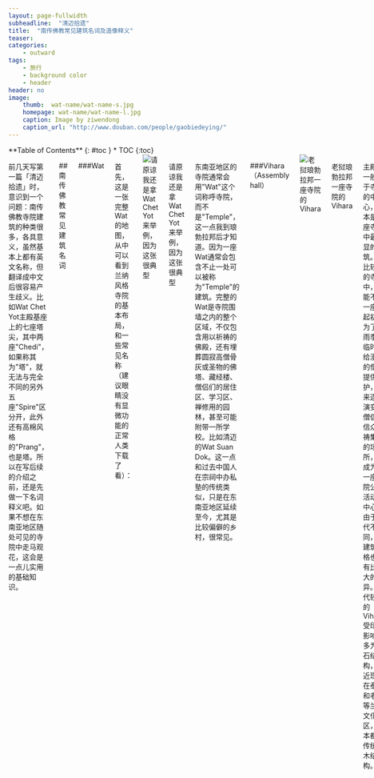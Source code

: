 ```yaml
---
layout: page-fullwidth
subheadline:  "清迈拾遗"
title:  "南传佛教常见建筑名词及造像释义"
teaser: 
categories:
    - outward
tags:
    - 旅行
    - background color
    - header
header: no
image:
    thumb:  wat-name/wat-name-s.jpg
    homepage: wat-name/wat-name-l.jpg
    caption: Image by ziwendong
    caption_url: "http://www.douban.com/people/gaobiedeying/"
---
```

<div class="row">
<div class="medium-4 medium-push-8 columns" markdown="1">
<div class="panel radius" markdown="1">
**Table of Contents**
{: #toc }
*  TOC
{:toc}
</div>
</div><!-- /.medium-4.columns -->


<div class="medium-8 medium-pull-4 columns" markdown="1">


前几天写第一篇「清迈拾遗」时，意识到一个问题：南传佛教寺院建筑的种类很多，各具意义，虽然基本上都有英文名称，但翻译成中文后很容易产生歧义。比如Wat Chet Yot主殿基座上的七座塔尖，其中两座"Chedi"，如果称其为"塔"，就无法与完全不同的另外五座"Spire"区分开，此外还有高棉风格的"Prang"，也是塔。所以在写后续的介绍之前，还是先做一下名词释义吧。如果不想在东南亚地区随处可见的寺院中走马观花，这会是一点儿实用的基础知识。

##南传佛教常见建筑名词

###Wat

首先，这是一张完整Wat的地图，从中可以看到兰纳风格寺院的基本布局，和一些常见名称（建议眼睛没有显微功能的正常人类下载了看）：

<img src="{{ site.url}}/images/wat-name/wat-name (1).jpg" alt="请原谅我还是拿Wat Chet Yot来举例，因为这张很典型">

请原谅我还是拿Wat Chet Yot来举例，因为这张很典型

东南亚地区的寺院通常会用"Wat"这个词称呼寺院，而不是"Temple"，这一点我到琅勃拉邦后才知道。因为一座Wat通常会包含不止一处可以被称为"Temple"的建筑。完整的Wat是寺院围墙之内的整个区域，不仅包含用以祈祷的佛殿，还有埋葬圆寂高僧骨灰或圣物的佛塔、藏经楼、僧侣们的居住区、学习区、禅修用的园林，甚至可能附带一所学校。比如清迈的Wat Suan Dok。这一点和过去中国人在宗祠中办私塾的传统类似，只是在东南亚地区延续至今，尤其是比较偏僻的乡村，很常见。

###Vihara（Assembly hall）
    
<img src="{{ site.url }}/images/wat-name/wat-name (5).jpg" alt="老挝琅勃拉邦一座寺院的Vihara">

老挝琅勃拉邦一座寺院的Vihara

主殿。一般位于寺院的中心，基本是整座寺院中最明显的建筑。在比较大的寺院中，可能不止一座。起初是为了在雨季来临时，给漫游的僧侣提供庇护，后来逐渐演变为僧侣与信众祈祷集会的场所，也成为了一座寺院公共活动的中心。由于时代不同，其建筑风格也会有比较大的差异。年代较早的Vihara受印度影响，多为砖石结构，但近现代在泰北和老挝等兰纳文化区，基本都是传统的木结构。

###Ubosot 或 Bot （Ordination hall)
    
<img class="t10" src="{{ site.url }}/images/wat-name/wat-name (6).jpg" alt="清曼寺的Ubosot，Sima石放置得比较隐蔽">

清曼寺的Ubosot，Sima石放置得比较隐蔽

和主殿看上去非常类似，有时候比较小，然而往往更精致。其正面朝东，不过最明显的区分是四周会放置八个被称为Sima（或Sema）的石柱或石碑，每个角各两个，作为界石，以显示此区域的神圣。Ubosoth除了是僧侣和信众祈祷的空间，也是僧侣受戒和其它重要仪式举行之处，因此也是寺院里最神圣的建筑。或许称其为"主殿"更合适。

通常可以在这里看到精致的木雕，有些还绘有壁画，或者彩色玻璃拼贴。

###Chedi 
    
<img src="{{ site.url }}/images/wat-name/wat-name (2).jpg" alt="清迈Wat Umong 的Chedi">

清迈Wat Umong 的Chedi

东南亚地区对窣堵坡（Stupa）的称呼，但或许另一个音译"浮屠"更为人所知，是汉文化佛教寺院中常我们被称为"塔"的建筑之一。在不同的国家，窣堵坡也会有不同的形状，比如北海公园的白塔就是窣堵坡的一种，只不过是密宗的覆钵式。但由于是从僧侣的坟墓演变而来，所以基本仍是圆锥或半球形。南传佛教的Chedi有些有矩形基座，上部像一座钟。是寺院里非常神圣重要的建筑。在比较大的寺院里，有些Chedi会建得很高大，有时还会覆以金箔，镶嵌宝石。

最初Chedi只被用于收藏佛祖的传说中的圣物或遗骸，但后来慢慢也开始收藏一些高僧或伟大君主的骨灰。此外，我曾很多次见到孤零零的一座Chedi立在居民区路边，似乎是可以在寺院外单独建造的，只是没查到明确的解释。

Chedi中也有一些分类。比如Animis Chedi，一般建在寺院中重要的菩提树边，寓意佛祖悟道后向菩提树致敬处，或Ratana Ghara Chedi，建在菩提树下，寓意佛祖当年省悟南传佛教经典《阿毗达磨（Abhidharma)》处。

###Mandapa 或 Mondop
    
<img src="{{ site.url }}/images/wat-name/wat-name (7).jpg" alt="帕辛寺的Mondop，很精美华丽">

帕辛寺的Mondop，很精美华丽

在泰国更常被写为Mondop。最明显的一点是通常虽然不大，却很精致，有时会带很多柱子，一般呈方方正正的矩形，立于基座上。起初是在印度被用来歌舞敬神的殿堂，不过兰纳文化区域的Mondop是独立的建筑，不像印度和高棉是包含在佛殿内，但有一些保留了带有廊柱的形式。常被用来保存重要的器物，以及佛祖圣物。

###Ho Trai 
    
<img src="{{ site.url }}/images/wat-name/wat-name (8).jpg" alt="清曼寺的Ho Trai，不用时桥与建筑是分开的">

清曼寺的Ho Trai，不用时桥与建筑是分开的

寺院中的藏经阁。通常会以高高的砖砌支腿撑起，建在小池塘中，用以避免热带地区泛滥的昆虫对经书的损坏。因为传统的南传佛教经书并不是记录在纸上，而是书写于贝叶棕榈处理后的叶子上，所以防虫非常重要。建在水面上算是当时最简单经济的选择了。

---

{% include alert text='兰纳风格寺院的核心建筑就是这些，但泰国南部和泰北有比较大的差异，尤其是那些阿育陀耶王朝的古老佛寺，许多都属于高棉风格，比如曼谷黎明寺那座著名的高塔（Prang），在北部地区就找不到类似的。这部分待到写Ayuttahaya古城时再说。' %}

---

##南传佛教常见象征性造型：

###Phaya Naga 
    
<img src="{{ site.url }}/images/wat-name/wat-name (11).jpg" alt="那伽">

那伽，佛教的护法神之一。

为五头或七头眼镜蛇的形象，有时也有一头或三头的。头顶有角，常见于寺院或佛殿入口台阶两侧。形式很多，有时几个头连在一起，但也有一些从身体处分开，还有些是从Makara(摩伽罗，印度教与佛教中的一种象鼻神鱼）口中吐出。受汉文化影响，时常会因为形似被称为龙，但其实Naga没有爪子。

关于那伽的中英文介绍都很多，就不写了，大家可以自己查。

另外，除了寺院，那伽有时候也被用于船首。

###Phra Mae Thorani
    
<img src="{{ site.url }}/images/wat-name/wat-name (12).jpg" alt="Phra Mae Thorani">


大地女神。
    
通常是一个手挽长发的女性形象，有时在一些普通人家也可以看到，是非常受人喜爱的神。

传说佛祖在菩提树下悟道的过程中，魔王Mara试图阻止，于是派出自己的众多士兵和凶猛的野兽去恐吓他，甚至以妩媚的女儿去引诱他。所有的庇护神都在此刻离弃了佛祖，只有大地回应了佛祖的召唤，化身为一位长发姑娘，她以手挽发，洪水自发端涌出，冲走了Mara和他的部众。

因此大地女神同样是佛教的守护神之一，被视为充满母性的保护者，寓意平安与丰饶。信众会在干旱的季节向她祈雨或祈祷丰收。

###Dhamma wheel
    
<img src="{{ site.url }}/images/wat-name/wat-name (3).jpg" alt="法轮。帕延岛多云的清晨">

法轮。帕延岛多云的清晨
     
法轮，或达磨之轮。是一个在不同国家不同佛教类型中都看得到的意象。象征着众生解脱之道。有时只是一个轮子，有时轮子两边会各有一头鹿，寓意佛祖悟道后在鹿野苑举行的初次说法。

###Chofa
    
<img src="{{ site.url }}/images/wat-name/wat-name (4).jpg" alt="两侧檐角皆为Chofa">

两侧檐角皆为Chofa

常见于寺庙与宫殿的房顶，类似于汉文化建筑中的"鸱吻"。只是鸱吻虽然起初是鸟尾形状，后来随着北方文化的强势，逐渐失去了鸟的形象，演变为龙子之一。而在东南亚地区，Chofa则始终是头顶长有长角的鸟。

在能查到的资料中，据说Chofa是演变自佛教护法神迦楼罗（Garuda）。只是迦楼罗的形象通常是半人半鸟，它以那伽为食物，却会在吃掉那伽后为其毒死。直到那伽皈依佛祖他们才摆脱恩怨。

另外，泰国的国徽上那个带着翅膀的人，就是迦楼罗。

###Makara
    
<img src="{{ site.url }}/images/wat-name/wat-name (13).jpg" alt="Makara，Wat Lok Molee寺的这对很萌">

摩伽罗。Wat Lok Molee寺的这对很萌
  
在印度教神话中是恒河女神Ganges与海神伐楼拿的坐骑，其形象有时像长着象鼻的大鱼，有时则类似于鳄鱼。是那伽之外，另一种常被用来装饰寺院或佛殿楼梯的动物。除此之外，也时常与那伽一同出现，呈张开巨口吐出那伽状。

###Chinthe
    
<img src="{{ site.url }}/images/wat-name/wat-name (9).jpg" alt="守护Chedi的Chinthe">

守护Chedi的Chinthe
  
除了那伽、摩伽罗，另一种常见于寺院和佛塔入口处的动物，只是在泰国以狮子守护佛塔没有缅甸那么普遍。狮子在佛教中象征英勇无畏，但据不那么靠谱的维基说，Chinthe背后还有个俄狄浦斯式的哀怨故事：

据说曾经有个公主嫁给了一头狮子，但在有了一个儿子后，她抛弃了那头狮子。结果愤怒的狮子开始在她的王国内作乱。他们的儿子长大后，终于为民除害把狮子给杀了，可当他回家见到母亲，才知道原来他杀死的狮子也是他的父亲。所以后来他在寺院前立起了狮子的塑像，以忏悔自己的罪过。
   
{% include alert text='对此我只想说：和俄狄浦斯比，这哥们的忏悔方法真不赖～' %}

---

更多内容，欢迎关注 [「清迈拾遗」](http://www.douban.com/doulist/39444534/)豆列

